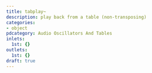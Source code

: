 ```yaml
---
title: tabplay~
description: play back from a table (non-transposing)
categories:
- object
pdcategory: Audio Oscillators And Tables
inlets:
  1st: {}
outlets:
  1st: {}
draft: true
---
```


